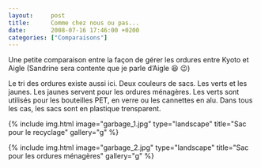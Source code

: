 ```yaml
---
layout:     post
title:      Comme chez nous ou pas...
date:       2008-07-16 17:46:00 +0200
categories: ["Comparaisons"]
---
```


Une petite comparaison entre la façon de gérer les ordures entre Kyoto et Aigle (Sandrine sera contente que je parle 
d’Aigle :laughing: :wink:)

<!--more-->

Le tri des ordures existe aussi ici. Deux couleurs de sacs. Les verts et les jaunes. Les jaunes servent pour les 
ordures ménagères. Les verts sont utilisés pour les bouteilles PET, en verre ou les cannettes en alu. Dans tous les 
cas, les sacs sont en plastique trensparent.

<!-- /assets/images/posts/2008-07-16-comme-chez-nous-ou-pas/garbage_1.jpg -->
{% include img.html
    image="garbage_1.jpg"
    type="landscape"
    title="Sac pour le recyclage"
    gallery="g"
%}

<!-- /assets/images/posts/2008-07-16-comme-chez-nous-ou-pas/garbage_2.jpg -->
{% include img.html
    image="garbage_2.jpg"
    type="landscape"
    title="Sac pour les ordures ménagères"
    gallery="g"
%}
    